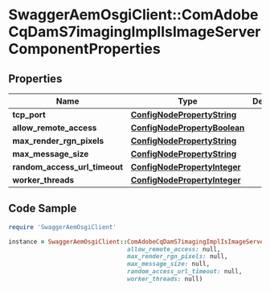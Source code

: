 # SwaggerAemOsgiClient::ComAdobeCqDamS7imagingImplIsImageServerComponentProperties

## Properties

Name | Type | Description | Notes
------------ | ------------- | ------------- | -------------
**tcp_port** | [**ConfigNodePropertyString**](ConfigNodePropertyString.md) |  | [optional] 
**allow_remote_access** | [**ConfigNodePropertyBoolean**](ConfigNodePropertyBoolean.md) |  | [optional] 
**max_render_rgn_pixels** | [**ConfigNodePropertyString**](ConfigNodePropertyString.md) |  | [optional] 
**max_message_size** | [**ConfigNodePropertyString**](ConfigNodePropertyString.md) |  | [optional] 
**random_access_url_timeout** | [**ConfigNodePropertyInteger**](ConfigNodePropertyInteger.md) |  | [optional] 
**worker_threads** | [**ConfigNodePropertyInteger**](ConfigNodePropertyInteger.md) |  | [optional] 

## Code Sample

```ruby
require 'SwaggerAemOsgiClient'

instance = SwaggerAemOsgiClient::ComAdobeCqDamS7imagingImplIsImageServerComponentProperties.new(tcp_port: null,
                                 allow_remote_access: null,
                                 max_render_rgn_pixels: null,
                                 max_message_size: null,
                                 random_access_url_timeout: null,
                                 worker_threads: null)
```


